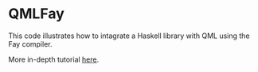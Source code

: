 # QMLFay

This code illustrates how to intagrate a Haskell library with QML using
the Fay compiler.

More in-depth tutorial [here](http://reichertbrothers.com/blog/posts/2014-04-15-qml-haskell-integration-with-fay.html).
